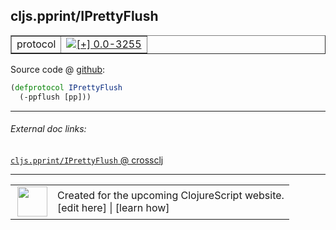 ## cljs.pprint/IPrettyFlush



 <table border="1">
<tr>
<td>protocol</td>
<td><a href="https://github.com/cljsinfo/cljs-api-docs/tree/0.0-3255"><img valign="middle" alt="[+] 0.0-3255" title="Added in 0.0-3255" src="https://img.shields.io/badge/+-0.0--3255-lightgrey.svg"></a> </td>
</tr>
</table>









Source code @ [github](https://github.com/clojure/clojurescript/blob/r3264/src/main/cljs/cljs/pprint.cljs#L145-L146):

```clj
(defprotocol IPrettyFlush
  (-ppflush [pp]))
```

<!--
Repo - tag - source tree - lines:

 <pre>
clojurescript @ r3264
└── src
    └── main
        └── cljs
            └── cljs
                └── <ins>[pprint.cljs:145-146](https://github.com/clojure/clojurescript/blob/r3264/src/main/cljs/cljs/pprint.cljs#L145-L146)</ins>
</pre>

-->

---



###### External doc links:

[`cljs.pprint/IPrettyFlush` @ crossclj](http://crossclj.info/fun/cljs.pprint.cljs/IPrettyFlush.html)<br>

---

 <table>
<tr><td>
<img valign="middle" align="right" width="48px" src="http://i.imgur.com/Hi20huC.png">
</td><td>
Created for the upcoming ClojureScript website.<br>
[edit here] | [learn how]
</td></tr></table>

[edit here]:https://github.com/cljsinfo/cljs-api-docs/blob/master/cljsdoc/cljs.pprint/IPrettyFlush.cljsdoc
[learn how]:https://github.com/cljsinfo/cljs-api-docs/wiki/cljsdoc-files

<!--

This information was too distracting to show to readers, but I'll leave it
commented here since it is helpful to:

- pretty-print the data used to generate this document
- and show how to retrieve that data



The API data for this symbol:

```clj
{:ns "cljs.pprint",
 :name "IPrettyFlush",
 :type "protocol",
 :full-name-encode "cljs.pprint/IPrettyFlush",
 :source {:code "(defprotocol IPrettyFlush\n  (-ppflush [pp]))",
          :title "Source code",
          :repo "clojurescript",
          :tag "r3264",
          :filename "src/main/cljs/cljs/pprint.cljs",
          :lines [145 146]},
 :methods [{:name "-ppflush", :signature ["[pp]"], :docstring nil}],
 :full-name "cljs.pprint/IPrettyFlush",
 :history [["+" "0.0-3255"]]}

```

Retrieve the API data for this symbol:

```clj
;; from Clojure REPL
(require '[clojure.edn :as edn])
(-> (slurp "https://raw.githubusercontent.com/cljsinfo/cljs-api-docs/catalog/cljs-api.edn")
    (edn/read-string)
    (get-in [:symbols "cljs.pprint/IPrettyFlush"]))
```

-->
